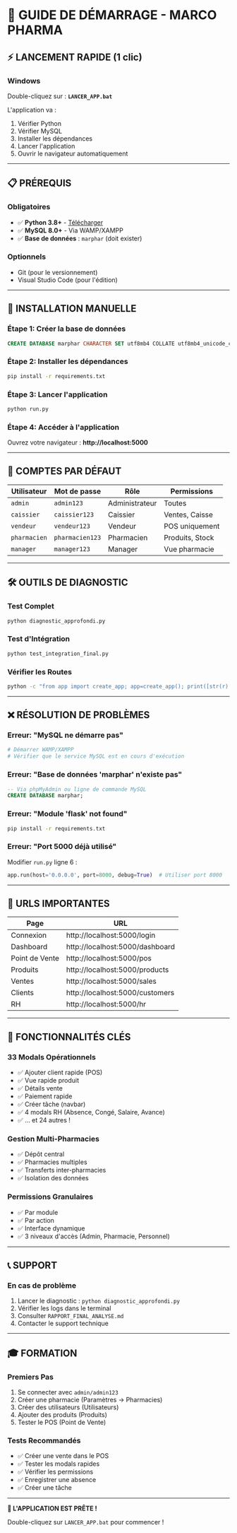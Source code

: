 # 🚀 GUIDE DE DÉMARRAGE - MARCO PHARMA

## ⚡ **LANCEMENT RAPIDE (1 clic)**

### **Windows**
Double-cliquez sur : **`LANCER_APP.bat`**

L'application va :
1. Vérifier Python
2. Vérifier MySQL
3. Installer les dépendances
4. Lancer l'application
5. Ouvrir le navigateur automatiquement

---

## 📋 **PRÉREQUIS**

### **Obligatoires**
- ✅ **Python 3.8+** - [Télécharger](https://www.python.org/downloads/)
- ✅ **MySQL 8.0+** - Via WAMP/XAMPP
- ✅ **Base de données** : `marphar` (doit exister)

### **Optionnels**
- Git (pour le versionnement)
- Visual Studio Code (pour l'édition)

---

## 🔧 **INSTALLATION MANUELLE**

### **Étape 1: Créer la base de données**
```sql
CREATE DATABASE marphar CHARACTER SET utf8mb4 COLLATE utf8mb4_unicode_ci;
```

### **Étape 2: Installer les dépendances**
```bash
pip install -r requirements.txt
```

### **Étape 3: Lancer l'application**
```bash
python run.py
```

### **Étape 4: Accéder à l'application**
Ouvrez votre navigateur : **http://localhost:5000**

---

## 👥 **COMPTES PAR DÉFAUT**

| Utilisateur | Mot de passe | Rôle | Permissions |
|-------------|--------------|------|-------------|
| `admin` | `admin123` | Administrateur | Toutes |
| `caissier` | `caissier123` | Caissier | Ventes, Caisse |
| `vendeur` | `vendeur123` | Vendeur | POS uniquement |
| `pharmacien` | `pharmacien123` | Pharmacien | Produits, Stock |
| `manager` | `manager123` | Manager | Vue pharmacie |

---

## 🛠️ **OUTILS DE DIAGNOSTIC**

### **Test Complet**
```bash
python diagnostic_approfondi.py
```

### **Test d'Intégration**
```bash
python test_integration_final.py
```

### **Vérifier les Routes**
```bash
python -c "from app import create_app; app=create_app(); print([str(r) for r in app.url_map.iter_rules()])"
```

---

## ❌ **RÉSOLUTION DE PROBLÈMES**

### **Erreur: "MySQL ne démarre pas"**
```bash
# Démarrer WAMP/XAMPP
# Vérifier que le service MySQL est en cours d'exécution
```

### **Erreur: "Base de données 'marphar' n'existe pas"**
```sql
-- Via phpMyAdmin ou ligne de commande MySQL
CREATE DATABASE marphar;
```

### **Erreur: "Module 'flask' not found"**
```bash
pip install -r requirements.txt
```

### **Erreur: "Port 5000 déjà utilisé"**
Modifier `run.py` ligne 6 :
```python
app.run(host='0.0.0.0', port=8000, debug=True)  # Utiliser port 8000
```

---

## 📱 **URLS IMPORTANTES**

| Page | URL |
|------|-----|
| Connexion | http://localhost:5000/login |
| Dashboard | http://localhost:5000/dashboard |
| Point de Vente | http://localhost:5000/pos |
| Produits | http://localhost:5000/products |
| Ventes | http://localhost:5000/sales |
| Clients | http://localhost:5000/customers |
| RH | http://localhost:5000/hr |

---

## 🎯 **FONCTIONNALITÉS CLÉS**

### **33 Modals Opérationnels**
- ✅ Ajouter client rapide (POS)
- ✅ Vue rapide produit
- ✅ Détails vente
- ✅ Paiement rapide
- ✅ Créer tâche (navbar)
- ✅ 4 modals RH (Absence, Congé, Salaire, Avance)
- ✅ ... et 24 autres !

### **Gestion Multi-Pharmacies**
- ✅ Dépôt central
- ✅ Pharmacies multiples
- ✅ Transferts inter-pharmacies
- ✅ Isolation des données

### **Permissions Granulaires**
- ✅ Par module
- ✅ Par action
- ✅ Interface dynamique
- ✅ 3 niveaux d'accès (Admin, Pharmacie, Personnel)

---

## 📞 **SUPPORT**

### **En cas de problème**
1. Lancer le diagnostic : `python diagnostic_approfondi.py`
2. Vérifier les logs dans le terminal
3. Consulter `RAPPORT_FINAL_ANALYSE.md`
4. Contacter le support technique

---

## 🎓 **FORMATION**

### **Premiers Pas**
1. Se connecter avec `admin/admin123`
2. Créer une pharmacie (Paramètres → Pharmacies)
3. Créer des utilisateurs (Utilisateurs)
4. Ajouter des produits (Produits)
5. Tester le POS (Point de Vente)

### **Tests Recommandés**
- ✅ Créer une vente dans le POS
- ✅ Tester les modals rapides
- ✅ Vérifier les permissions
- ✅ Enregistrer une absence
- ✅ Créer une tâche

---

**🎊 L'APPLICATION EST PRÊTE !**

Double-cliquez sur `LANCER_APP.bat` pour commencer !

